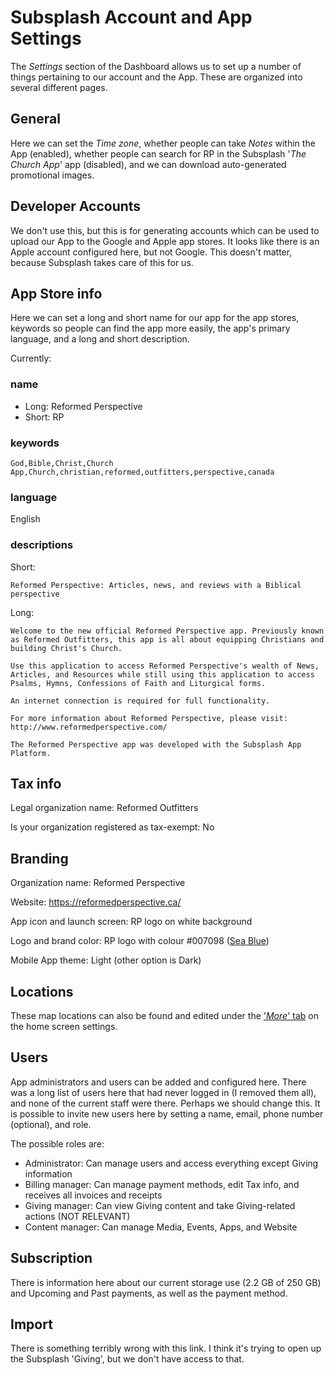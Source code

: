 # Subsplash Account and App Settings

The *Settings* section of the Dashboard allows us to set up a number of things pertaining to our account and the App. These are organized into several different pages.

## General

Here we can set the *Time zone*, whether people can take *Notes* within the App (enabled), whether people can search for RP in the Subsplash '*The Church App*' app (disabled), and we can download auto-generated promotional images.

## Developer Accounts

We don't use this, but this is for generating accounts which can be used to upload our App to the Google and Apple app stores. It looks like there is an Apple account configured here, but not Google. This doesn't matter, because Subsplash takes care of this for us.

## App Store info

Here we can set a long and short name for our app for the app stores, keywords so people can find the app more easily, the app's primary language, and a long and short description.

Currently:
### name

 - Long: Reformed Perspective
 - Short: RP

### keywords

```text
God,Bible,Christ,Church App,Church,christian,reformed,outfitters,perspective,canada
```

### language

English

### descriptions

Short:
```text
Reformed Perspective: Articles, news, and reviews with a Biblical perspective
```

Long:
```text
Welcome to the new official Reformed Perspective app. Previously known as Reformed Outfitters, this app is all about equipping Christians and building Christ's Church. 

Use this application to access Reformed Perspective's wealth of News, Articles, and Resources while still using this application to access Psalms, Hymns, Confessions of Faith and Liturgical forms. 

An internet connection is required for full functionality. 

For more information about Reformed Perspective, please visit:
http://www.reformedperspective.com/

The Reformed Perspective app was developed with the Subsplash App Platform.
```

## Tax info

Legal organization name: Reformed Outfitters

Is your organization registered as tax-exempt: No

## Branding

Organization name: Reformed Perspective

Website: https://reformedperspective.ca/

App icon and launch screen: RP logo on white background

Logo and brand color: RP logo with colour #007098 ([Sea Blue](https://www.color-name.com/hex/007098))

Mobile App theme: Light (other option is Dark)

## Locations

These map locations can also be found and edited under the ['*More*' tab](home.md#bottom-buttons-tabs) on the home screen settings.

## Users

App administrators and users can be added and configured here. There was a long list of users here that had never logged in (I removed them all), and none of the current staff were there. Perhaps we should change this. It is possible to invite new users here by setting a name, email, phone number (optional), and role.

The possible roles are:

- Administrator: Can manage users and access everything except Giving information
- Billing manager: Can manage payment methods, edit Tax info, and receives all invoices and receipts
- Giving manager: Can view Giving content and take Giving-related actions (NOT RELEVANT)
- Content manager: Can manage Media, Events, Apps, and Website

## Subscription

There is information here about our current storage use (2.2 GB of 250 GB) and Upcoming and Past payments, as well as the payment method.

## Import

There is something terribly wrong with this link. I think it's trying to open up the Subsplash 'Giving', but we don't have access to that.